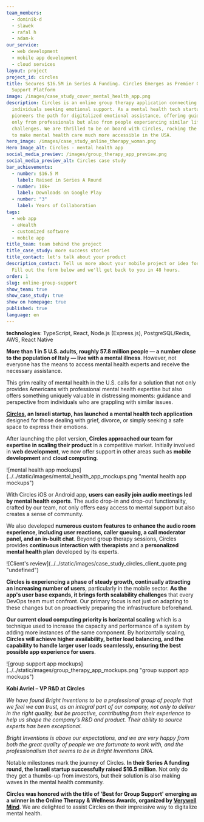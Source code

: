 ```yaml
---
team_members:
  - dominik-d
  - slawek
  - rafal h
  - adam-k
our_service:
  - web development
  - mobile app development
  - cloud services
layout: project
project_id: circles
title: Secures $16.5M in Series A Funding. Circles Emerges as Premier Group
  Support Platform
image: /images/case_study_cover_mental_health_app.png
description: Circles is an online group therapy application connecting
  individuals seeking emotional support. As a mental health tech startup, it
  pioneers the path for digitalized emotional assistance, offering guidance not
  only from professionals but also from people experiencing similar life
  challenges. We are thrilled to be on board with Circles, rocking the mission
  to make mental health care much more accessible in the USA.
hero_image: /images/case_study_online_therapy_woman.png
Hero Image_alt: Circles - mental health app
social_media_previev: /images/group_therapy_app_preview.png
social_media_previev_alt: Circles case study
bar_achievements:
  - number: $16.5 M
    label: Raised in Series A Round
  - number: 10k+
    label: Downloads on Google Play
  - number: "3"
    label: Years of Collaboration
tags:
  - web app
  - eHealth
  - customized software
  - mobile app
title_team: team behind the project
title_case_study: more success stories
title_contact: let's talk about your product
description_contact: Tell us more about your mobile project or idea for an app.
  Fill out the form below and we'll get back to you in 48 hours.
order: 1
slug: online-group-support
show_team: true
show_case_study: true
show on homepage: true
published: true
language: en
---
```

<TitleWithIcon sectionTitle="main features developed by Bright Inventions:" titleIcon="/images/icons_features_svg.svg" titleIconAlt="main features" />

<SliderText sliderElements='[{"title":"Audio rooms","description":"Live audio rooms with up to 50 participants on iOS and Android apps."},{"title":"Various audio room functions","description":"The audio room includes various functions such as reactions, caller queuing, a moderator panel for calls, and an integrated chat feature."},{"title":"App payments","description":"Mobile app payments with different pricing tiers and plans."},{"title":"Web and mobile onboarding","description":"Onboarding which helps users quickly find the support group suitable for their needs."},{"description":"Features for video conferences such as group chat or screen sharing by a group facilitator.","title":"Video conferences"},{"title":"Direct messaging","description":"Direct messaging for group members."},{"title":"Panel for therapists","description":"Admin panel dedicated to therapists conducting group meetings."},{"description":"Redesign of the group space where group members can interact with each other.","title":"Group space redesign "},{"title":"Business and analytics tools","description":"Customized business tool for processing user experience, traffic and acquisition data."}]' />

<TitleWithIcon sectionTitle="technologies" titleIcon="/images/skills.svg" titleIconAlt="technologies" />

<Gallery images='[{"src":"/images/new_typescript_logo_stack.png","alt":"TypeScript"},{"src":"/images/react.png","alt":"React"},{"src":"/images/node.png","alt":"Node.js"},{"src":"/images/postgresql_logo_stack.png","alt":"PostgreSQL"},{"src":"/images/aws.png","alt":"AWS"},{"src":"/images/docker_stack_logo.png","alt":"Docker"}]' />

**technologies**: TypeScript, React, Node.js (Express.js), PostgreSQL/Redis, AWS, React Native

<TitleWithIcon sectionTitle="problem: lack of access to mental health specialists in the USA" titleIcon="/images/icon_title_about.svg" titleIconAlt="problem" />

**More than 1 in 5 U.S. adults, roughly 57.8 million people — a number close to the population of Italy — live with a mental illness**. However, not everyone has the means to access mental health experts and receive the necessary assistance. 

This grim reality of mental health in the U.S. calls for a solution that not only provides Americans with professional mental health expertise but also offers something uniquely valuable in distressing moments: guidance and perspective from individuals who are grappling with similar issues.

<TitleWithIcon sectionTitle="the solution: online therapy platform for expert-guided group healing" titleIcon="/images/gearwheel.svg" titleIconAlt="the solution:" />

**[Circles](https://circlesup.com/), an Israeli startup, has launched a mental health tech application** designed for those dealing with grief, divorce, or simply seeking a safe space to express their emotions. 

<AppStore googleApp='https://circlesup-support.onelink.me/Zfmp/jvvug6g9' srcGoogle='/images/google_play.png' altGoogleImage='google play' appStore='https://circlesup-support.onelink.me/Zfmp/vn9898b2' srcAppStore='/images/app_store.png' altAppStoreImage='app store' />

After launching the pilot version, **Circles approached our team for expertise in scaling their product** in a competitive market. Initially involved in **web development**, we now offer support in other areas such as **mobile development** and **cloud computing**.

<div className="image">![mental health app mockups](../../static/images/mental_health_app_mockups.png "mental health app mockups")</div>

With Circles iOS or Android app, **users can easily join audio meetings led by mental health experts**. The audio drop-in and drop-out functionality, crafted by our team, not only offers easy access to mental support but also creates a sense of community. 

We also developed **numerous custom features to enhance the audio room experience, including user reactions, caller queuing, a call moderator panel, and an in-built chat**. Beyond group therapy sessions, Circles provides **continuous interaction with therapists** and a **personalized mental health plan** developed by its experts.

<div className="image">![Client's review](../../static/images/case_study_circles_client_quote.png "undefined")</div>

<TitleWithIcon sectionTitle="challenge: adapting to the rapid growth of the user base" titleIcon="/images/gearwheel.svg" titleIconAlt="challenge" />

**Circles is experiencing a phase of steady growth, continually attracting an increasing number of users**, particularly in the mobile sector. **As the app's user base expands, it brings forth scalability challenges** that every DevOps team must confront. Our primary focus is not just on adapting to these changes but on proactively preparing the infrastructure beforehand.

**Our current cloud computing priority is horizontal scaling** which is a technique used to increase the capacity and performance of a system by adding more instances of the same component. By horizontally scaling, **Circles will achieve higher availability, better load balancing, and the capability to handle larger user loads seamlessly, ensuring the best possible app experience for users**.

<div className="image">![group support app mockups](../../static/images/group_therapy_app_mockups.png "group support app mockups")</div>

<TitleWithIcon sectionTitle="Circles’ perspective" titleIcon="/images/clients_perspective_icon.svg" titleIconAlt="Circles’ perspective" />

**Kobi Avriel – VP R&D at Circles**

*We have found Bright Inventions to be a professional group of people that we feel we can trust, as an integral part of our company, not only to deliver in the right quality, but be proactive, contributing from their experience to help us shape the company’s R&D and product. Their ability to source experts has been exceptional.*   

*Bright Inventions is above our expectations, and we are very happy from both the great quality of people we are fortunate to work with, and the professionalism that seems to be in Bright Inventions DNA.*

<TitleWithIcon sectionTitle="the results of the collaboration" titleIcon="/images/icon_result_svg.svg" titleIconAlt="the results of the collaboration" />

Notable milestones mark the journey of Circles. **In their Series A funding round, the Israeli startup successfully raised $16.5 million**. Not only do they get a thumbs-up from investors, but their solution is also making waves in the mental health community.

**Circles was honored with the title of 'Best for Group Support' emerging as a winner in the Online Therapy & Wellness Awards, organized by [Verywell Mind](https://www.verywellmind.com/verywell-mind-s-2023-online-therapy-and-wellness-awards-7966994)**. We are delighted to assist Circles on their impressive way to digitalize mental health.